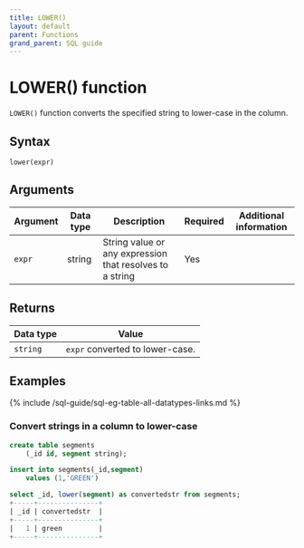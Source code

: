 ```yaml
---
title: LOWER()
layout: default
parent: Functions
grand_parent: SQL guide
---
```


# LOWER() function

`LOWER()` function converts the specified string to lower-case in the column.

## Syntax

```
lower(expr)
```

## Arguments

| Argument | Data type | Description | Required | Additional information |
|---|---|---|---|---|
| `expr` | string | String value or any expression that resolves to a string | Yes| |

## Returns

| Data type | Value |
|---|---|
| `string` | `expr` converted to lower-case. |


## Examples

{% include /sql-guide/sql-eg-table-all-datatypes-links.md %}

### Convert strings in a column to lower-case

```sql
create table segments
    (_id id, segment string);

insert into segments(_id,segment)
    values (1,'GREEN')

select _id, lower(segment) as convertedstr from segments;
+-----+---------------+
| _id | convertedstr  |
+-----+---------------+
|   1 | green         |
+-----+---------------+
```
